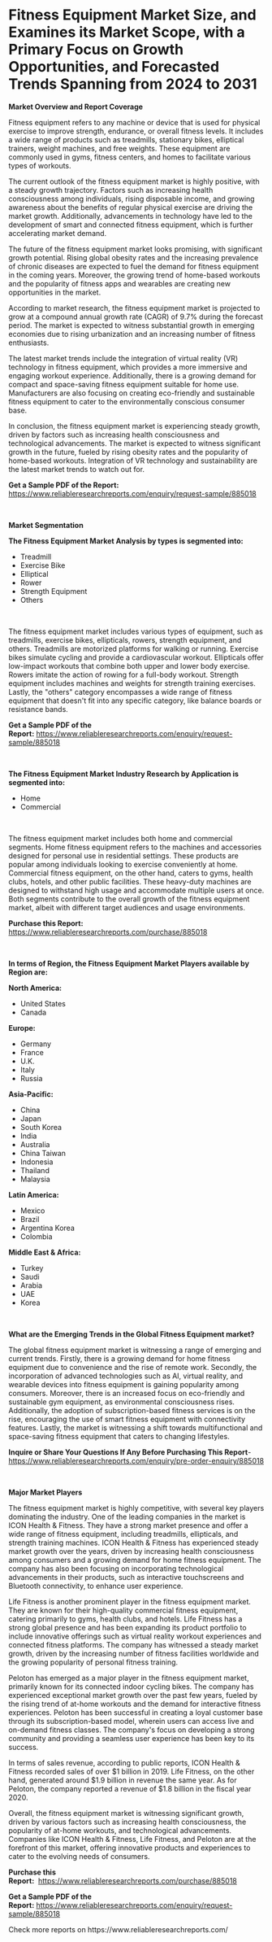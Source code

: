 <p><h1>Fitness Equipment Market Size, and Examines its Market Scope, with a Primary Focus on Growth Opportunities, and Forecasted Trends Spanning from 2024 to 2031</h1></p><p><strong>Market Overview and Report Coverage</strong></p>
<p><p>Fitness equipment refers to any machine or device that is used for physical exercise to improve strength, endurance, or overall fitness levels. It includes a wide range of products such as treadmills, stationary bikes, elliptical trainers, weight machines, and free weights. These equipment are commonly used in gyms, fitness centers, and homes to facilitate various types of workouts.</p><p>The current outlook of the fitness equipment market is highly positive, with a steady growth trajectory. Factors such as increasing health consciousness among individuals, rising disposable income, and growing awareness about the benefits of regular physical exercise are driving the market growth. Additionally, advancements in technology have led to the development of smart and connected fitness equipment, which is further accelerating market demand.</p><p>The future of the fitness equipment market looks promising, with significant growth potential. Rising global obesity rates and the increasing prevalence of chronic diseases are expected to fuel the demand for fitness equipment in the coming years. Moreover, the growing trend of home-based workouts and the popularity of fitness apps and wearables are creating new opportunities in the market.</p><p>According to market research, the fitness equipment market is projected to grow at a compound annual growth rate (CAGR) of 9.7% during the forecast period. The market is expected to witness substantial growth in emerging economies due to rising urbanization and an increasing number of fitness enthusiasts. </p><p>The latest market trends include the integration of virtual reality (VR) technology in fitness equipment, which provides a more immersive and engaging workout experience. Additionally, there is a growing demand for compact and space-saving fitness equipment suitable for home use. Manufacturers are also focusing on creating eco-friendly and sustainable fitness equipment to cater to the environmentally conscious consumer base.</p><p>In conclusion, the fitness equipment market is experiencing steady growth, driven by factors such as increasing health consciousness and technological advancements. The market is expected to witness significant growth in the future, fueled by rising obesity rates and the popularity of home-based workouts. Integration of VR technology and sustainability are the latest market trends to watch out for.</p></p>
<p><strong>Get a Sample PDF of the Report:</strong> <a href="https://www.reliableresearchreports.com/enquiry/request-sample/885018">https://www.reliableresearchreports.com/enquiry/request-sample/885018</a></p>
<p>&nbsp;</p>
<p><strong>Market Segmentation</strong></p>
<p><strong>The Fitness Equipment Market Analysis by types is segmented into:</strong></p>
<p><ul><li>Treadmill</li><li>Exercise Bike</li><li>Elliptical</li><li>Rower</li><li>Strength Equipment</li><li>Others</li></ul></p>
<p>&nbsp;</p>
<p><p>The fitness equipment market includes various types of equipment, such as treadmills, exercise bikes, ellipticals, rowers, strength equipment, and others. Treadmills are motorized platforms for walking or running. Exercise bikes simulate cycling and provide a cardiovascular workout. Ellipticals offer low-impact workouts that combine both upper and lower body exercise. Rowers imitate the action of rowing for a full-body workout. Strength equipment includes machines and weights for strength training exercises. Lastly, the "others" category encompasses a wide range of fitness equipment that doesn't fit into any specific category, like balance boards or resistance bands.</p></p>
<p><strong>Get a Sample PDF of the Report:</strong>&nbsp;<a href="https://www.reliableresearchreports.com/enquiry/request-sample/885018">https://www.reliableresearchreports.com/enquiry/request-sample/885018</a></p>
<p>&nbsp;</p>
<p><strong>The Fitness Equipment Market Industry Research by Application is segmented into:</strong></p>
<p><ul><li>Home</li><li>Commercial</li></ul></p>
<p>&nbsp;</p>
<p><p>The fitness equipment market includes both home and commercial segments. Home fitness equipment refers to the machines and accessories designed for personal use in residential settings. These products are popular among individuals looking to exercise conveniently at home. Commercial fitness equipment, on the other hand, caters to gyms, health clubs, hotels, and other public facilities. These heavy-duty machines are designed to withstand high usage and accommodate multiple users at once. Both segments contribute to the overall growth of the fitness equipment market, albeit with different target audiences and usage environments.</p></p>
<p><strong>Purchase this Report:</strong>&nbsp; <a href="https://www.reliableresearchreports.com/purchase/885018">https://www.reliableresearchreports.com/purchase/885018</a></p>
<p>&nbsp;</p>
<p><strong>In terms of Region, the Fitness Equipment Market Players available by Region are:</strong></p>
<p>
    <p> <strong> North America: </strong>
        <ul>
            <li>United States</li>
            <li>Canada</li>
        </ul>
        </p> 
    <p> <strong> Europe: </strong>
        <ul>
            <li>Germany</li>
            <li>France</li>
            <li>U.K.</li>
            <li>Italy</li>
            <li>Russia</li>
        </ul>
        </p> 
    <p> <strong> Asia-Pacific: </strong>
        <ul>
            <li>China</li>
            <li>Japan</li>
            <li>South Korea</li>
            <li>India</li>
            <li>Australia</li>
            <li>China Taiwan</li>
            <li>Indonesia</li>
            <li>Thailand</li>
            <li>Malaysia</li>
        </ul>
        </p> 
    <p> <strong> Latin America: </strong>
        <ul>
            <li>Mexico</li>
            <li>Brazil</li>
            <li>Argentina Korea</li>
            <li>Colombia</li>
        </ul>
        </p> 
    <p> <strong> Middle East & Africa: </strong>
        <ul>
            <li>Turkey</li>
            <li>Saudi</li>
            <li>Arabia</li>
            <li>UAE</li>
            <li>Korea</li>
        </ul>
    </p>
    </p>
<p>&nbsp;</p>
<p><strong>What are the Emerging Trends in the Global Fitness Equipment market?</strong></p>
<p><p>The global fitness equipment market is witnessing a range of emerging and current trends. Firstly, there is a growing demand for home fitness equipment due to convenience and the rise of remote work. Secondly, the incorporation of advanced technologies such as AI, virtual reality, and wearable devices into fitness equipment is gaining popularity among consumers. Moreover, there is an increased focus on eco-friendly and sustainable gym equipment, as environmental consciousness rises. Additionally, the adoption of subscription-based fitness services is on the rise, encouraging the use of smart fitness equipment with connectivity features. Lastly, the market is witnessing a shift towards multifunctional and space-saving fitness equipment that caters to changing lifestyles.</p></p>
<p><strong>Inquire or Share Your Questions If Any Before Purchasing This Report</strong>- <a href="https://www.reliableresearchreports.com/enquiry/pre-order-enquiry/885018">https://www.reliableresearchreports.com/enquiry/pre-order-enquiry/885018</a></p>
<p>&nbsp;</p>
<p><strong>Major Market Players</strong></p>
<p><p>The fitness equipment market is highly competitive, with several key players dominating the industry. One of the leading companies in the market is ICON Health & Fitness. They have a strong market presence and offer a wide range of fitness equipment, including treadmills, ellipticals, and strength training machines. ICON Health & Fitness has experienced steady market growth over the years, driven by increasing health consciousness among consumers and a growing demand for home fitness equipment. The company has also been focusing on incorporating technological advancements in their products, such as interactive touchscreens and Bluetooth connectivity, to enhance user experience.</p><p>Life Fitness is another prominent player in the fitness equipment market. They are known for their high-quality commercial fitness equipment, catering primarily to gyms, health clubs, and hotels. Life Fitness has a strong global presence and has been expanding its product portfolio to include innovative offerings such as virtual reality workout experiences and connected fitness platforms. The company has witnessed a steady market growth, driven by the increasing number of fitness facilities worldwide and the growing popularity of personal fitness training.</p><p>Peloton has emerged as a major player in the fitness equipment market, primarily known for its connected indoor cycling bikes. The company has experienced exceptional market growth over the past few years, fueled by the rising trend of at-home workouts and the demand for interactive fitness experiences. Peloton has been successful in creating a loyal customer base through its subscription-based model, wherein users can access live and on-demand fitness classes. The company's focus on developing a strong community and providing a seamless user experience has been key to its success.</p><p>In terms of sales revenue, according to public reports, ICON Health & Fitness recorded sales of over $1 billion in 2019. Life Fitness, on the other hand, generated around $1.9 billion in revenue the same year. As for Peloton, the company reported a revenue of $1.8 billion in the fiscal year 2020.</p><p>Overall, the fitness equipment market is witnessing significant growth, driven by various factors such as increasing health consciousness, the popularity of at-home workouts, and technological advancements. Companies like ICON Health & Fitness, Life Fitness, and Peloton are at the forefront of this market, offering innovative products and experiences to cater to the evolving needs of consumers.</p></p>
<p><strong>Purchase this Report:</strong>&nbsp;&nbsp;<a href="https://www.reliableresearchreports.com/purchase/885018">https://www.reliableresearchreports.com/purchase/885018</a></p>
<p></p>
<p><strong>Get a Sample PDF of the Report:</strong>&nbsp;<a href="https://www.reliableresearchreports.com/enquiry/request-sample/885018">https://www.reliableresearchreports.com/enquiry/request-sample/885018</a></p>
<p>Check more reports on https://www.reliableresearchreports.com/</p>